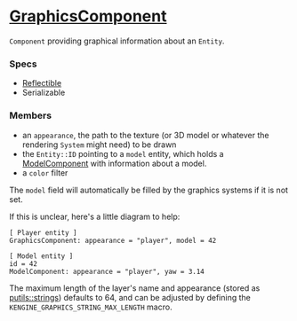 # [GraphicsComponent](GraphicsComponent.hpp)

`Component` providing graphical information about an `Entity`.

### Specs

* [Reflectible](https://github.com/phiste/putils/blob/master/reflection/Reflectible.md)
* Serializable

### Members

* an `appearance`, the path to the texture (or 3D model or whatever the rendering `System` might need) to be drawn
* the `Entity::ID` pointing to a `model` entity, which holds a [ModelComponent](ModelComponent.md) with information about a model.
* a `color` filter

The `model` field will automatically be filled by the graphics systems if it is not set.

If this is unclear, here's a little diagram to help:

```
[ Player entity ]          
GraphicsComponent: appearance = "player", model = 42

[ Model entity ]
id = 42
ModelComponent: appearance = "player", yaw = 3.14
```

The maximum length of the layer's name and appearance (stored as [putils::strings](https://github.com/phiste/putils/blob/master/string.hpp)) defaults to 64, and can be adjusted by defining the `KENGINE_GRAPHICS_STRING_MAX_LENGTH` macro.
